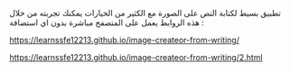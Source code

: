 تطبيق بسيط لكتابة النص على الصورة مع الكثير من الخيارات يمكنك تجربته من خلال هذه الروابط 
يعمل على المتصفح مباشرة بدون اي استضافة :

https://learnssfe12213.github.io/image-createor-from-writing/

https://learnssfe12213.github.io/image-createor-from-writing/2.html

